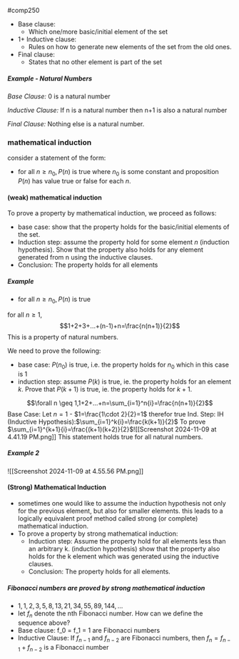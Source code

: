 #comp250 
- Base clause:
	- Which one/more basic/initial element of the set
- 1+ Inductive clause:
	- Rules on how to generate new elements of the set from the old ones. 
- Final clause:
	- States that no other element is part of the set
##### Example - Natural Numbers
*Base Clause:*
0 is a natural number

*Inductive Clause:*
If n is a natural number then n+1 is also a natural number

*Final Clause:*
Nothing else is a natural number.

### mathematical induction
consider a statement of the form:
- for all $n\geq n_0, P(n)$ is true
where $n_0$ is some constant and proposition $P(n)$ has value true or false for each $n$.

#### (weak) mathematical induction
To prove a property by mathematical induction, we proceed as follows:
- base case: show that the property holds for the basic/initial elements of the set.
- Induction step: assume the property hold for some element $n$ (induction hypothesis). Show that the property also holds for any element generated from n using the inductive clauses.
- Conclusion: The property holds for all elements

##### Example
- for all $n\geq n_0, P(n)$ is true

for all $n \geq 1$,
$$1+2+3+...+(n-1)+n=\frac{n(n+1)}{2}$$
This is a property of natural numbers.

We need to prove the following:
- base case: $P(n_0)$ is true, i.e. the property holds for $n_0$ which in this case is $1$
- induction step: assume $P(k)$ is true, ie. the property holds for an element $k$. Prove that $P(k+1)$ is true, ie. the property holds for $k+1$.

$$\forall n \geq 1,1+2+...+n=\sum_{i=1}^n{i}=\frac{n(n+1)}{2}$$
Base Case: Let $n=1$ - $1=\frac{1\cdot 2}{2}=1$ therefor true
Ind. Step: IH (Inductive Hypothesis):$\sum_{i=1}^k{i}=\frac{k(k+1)}{2}$ To prove $\sum_{i=1}^{k+1}{i}=\frac{(k+1)(k+2)}{2}$![[Screenshot 2024-11-09 at 4.41.19 PM.png]]
This statement holds true for all natural numbers. 
##### Example 2
![[Screenshot 2024-11-09 at 4.55.56 PM.png]]
#### (Strong) Mathematical Induction
- sometimes one would like to assume the induction hypothesis not only for the previous element, but also for smaller elements. this leads to a logically equivalent proof method called strong (or complete) mathematical induction.
- To prove a property by strong mathematical induction:
	- Induction step: Assume the property hold for all elements less than an arbitrary k. (induction hypothesis) show that the property also holds for the k element which was generated using the inductive clauses.
	- Conclusion: The property holds for all elements.
##### Fibonacci numbers are proved by strong mathematical induction
- $1,1,2,3,5,8,13,21,34,55,89,144,...$
- let $f_n$ denote the nth Fibonacci number. How can we define the sequence above?
- Base clause: f_0 = f_1 = 1 are Fibonacci numbers
- Inductive Clause: If $f_{n-1}$ and $f_{n-2}$ are Fibonacci numbers, then $f_n=f_{n-1}+f_{n-2}$ is a Fibonacci number

